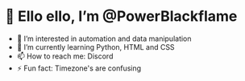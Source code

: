 <h1>👋 Ello ello, I’m @PowerBlackflame</h1>
<ul>
<li>👀 I’m interested in automation and data manipulation</li> 
<li>🌱 I’m currently learning Python, HTML and CSS</li> 
<li>📫 How to reach me: Discord</li> 
<li>⚡ Fun fact: Timezone's are confusing</li> 
</ul>
<!---
PowerBlackflame/PowerBlackflame is a ✨ special ✨ repository because its `README.md` (this file) appears on your GitHub profile.
You can click the Preview link to take a look at your changes.
--->
